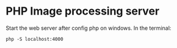 # PHP Image processing server

Start the web server after config php on windows.
In the terminal:

````
php -S localhost:4000
````
